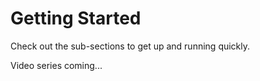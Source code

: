 # Getting Started

Check out the sub-sections to get up and running quickly.

Video series coming...